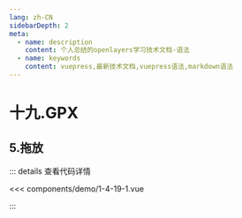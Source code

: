 ```yaml
---
lang: zh-CN
sidebarDepth: 2
meta:
  - name: description
    content: 个人总结的openlayers学习技术文档-语法
  - name: keywords
    content: vuepress,最新技术文档,vuepress语法,markdown语法
---
```


# 十九.GPX

## 5.拖放


  <Container url="https://zhoubichuan.com/resume/demo/?type=openlayers&name=1-4-19-1.vue" />

::: details 查看代码详情

<<< components/demo/1-4-19-1.vue

:::
